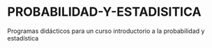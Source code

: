 # PROBABILIDAD-Y-ESTADISITICA
Programas didácticos para un curso introductorio a la probabilidad y estadística
